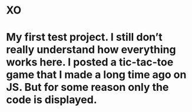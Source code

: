 # XO
# My first test project. I still don’t really understand how everything works here. I posted a tic-tac-toe game that I made a long time ago on JS. But for some reason only the code is displayed.
